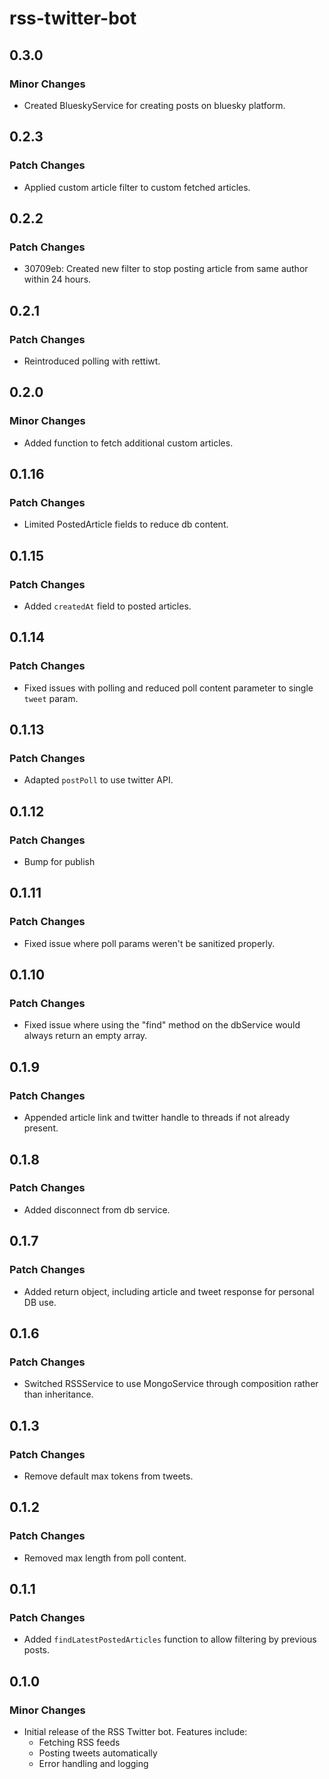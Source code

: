# rss-twitter-bot

## 0.3.0

### Minor Changes

- Created BlueskyService for creating posts on bluesky platform.

## 0.2.3

### Patch Changes

- Applied custom article filter to custom fetched articles.

## 0.2.2

### Patch Changes

- 30709eb: Created new filter to stop posting article from same author within 24 hours.

## 0.2.1

### Patch Changes

- Reintroduced polling with rettiwt.

## 0.2.0

### Minor Changes

- Added function to fetch additional custom articles.

## 0.1.16

### Patch Changes

- Limited PostedArticle fields to reduce db content.

## 0.1.15

### Patch Changes

- Added `createdAt` field to posted articles.

## 0.1.14

### Patch Changes

- Fixed issues with polling and reduced poll content parameter to single `tweet` param.

## 0.1.13

### Patch Changes

- Adapted `postPoll` to use twitter API.

## 0.1.12

### Patch Changes

- Bump for publish

## 0.1.11

### Patch Changes

- Fixed issue where poll params weren't be sanitized properly.

## 0.1.10

### Patch Changes

- Fixed issue where using the "find" method on the dbService would always return an empty array.

## 0.1.9

### Patch Changes

- Appended article link and twitter handle to threads if not already present.

## 0.1.8

### Patch Changes

- Added disconnect from db service.

## 0.1.7

### Patch Changes

- Added return object, including article and tweet response for personal DB use.

## 0.1.6

### Patch Changes

- Switched RSSService to use MongoService through composition rather than inheritance.

## 0.1.3

### Patch Changes

- Remove default max tokens from tweets.

## 0.1.2

### Patch Changes

- Removed max length from poll content.

## 0.1.1

### Patch Changes

- Added `findLatestPostedArticles` function to allow filtering by previous posts.

## 0.1.0

### Minor Changes

- Initial release of the RSS Twitter bot. Features include:
  - Fetching RSS feeds
  - Posting tweets automatically
  - Error handling and logging
